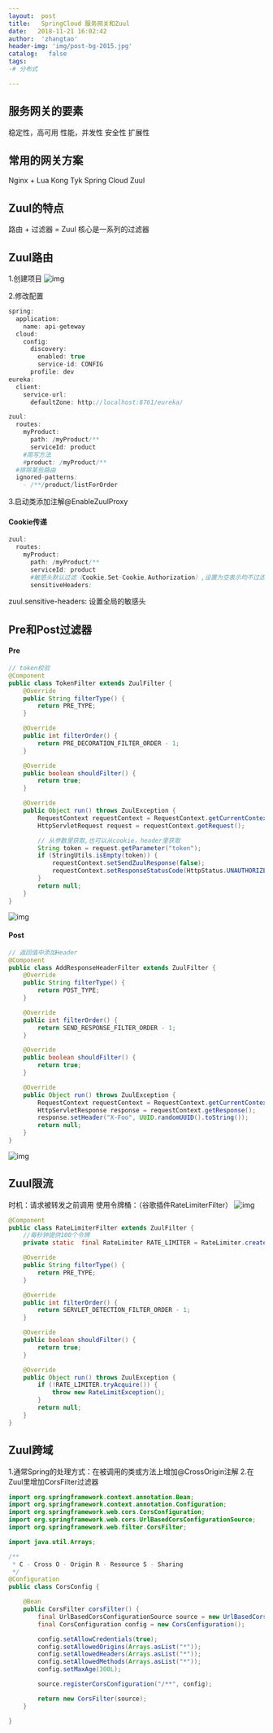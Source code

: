 ```yaml
---
layout:  post
title:   SpringCloud 服务网关和Zuul
date:   2018-11-21 16:02:42
author:  'zhangtao'
header-img: 'img/post-bg-2015.jpg'
catalog:   false
tags:
-# 分布式

---
```




## 服务网关的要素

稳定性，高可用 性能，并发性 安全性 扩展性

## 常用的网关方案

Nginx + Lua Kong Tyk Spring Cloud Zuul

## Zuul的特点

路由 + 过滤器 = Zuul 核心是一系列的过滤器

## Zuul路由


1.创建项目 ![img](https://img-blog.csdnimg.cn/20181119101516838.png?x-oss-process=image/watermark,type_ZmFuZ3poZW5naGVpdGk,shadow_10,text_aHR0cHM6Ly9ibG9nLmNzZG4ubmV0L3dzemN5MTk5NTAz,size_16,color_FFFFFF,t_70)

2.修改配置

```java
spring:
  application:
    name: api-geteway
  cloud:
    config:
      discovery:
        enabled: true
        service-id: CONFIG
      profile: dev
eureka:
  client:
    service-url:
      defaultZone: http://localhost:8761/eureka/

zuul:
  routes:
    myProduct:
      path: /myProduct/**
      serviceId: product
    #简写方法
    #product: /myProduct/**
  #排除某些路由
  ignored-patterns:
    - /**/product/listForOrder
```

3.启动类添加注解@EnableZuulProxy

#### Cookie传递

```java
zuul:
  routes:
    myProduct:
      path: /myProduct/**
      serviceId: product
      #敏感头默认过滤（Cookie,Set-Cookie,Authorization）,设置为空表示均不过滤
      sensitiveHeaders:
```

zuul.sensitive-headers: 设置全局的敏感头

## Pre和Post过滤器

#### Pre

```java
// token校验
@Component
public class TokenFilter extends ZuulFilter {
    @Override
    public String filterType() {
        return PRE_TYPE;
    }

    @Override
    public int filterOrder() {
        return PRE_DECORATION_FILTER_ORDER - 1;
    }

    @Override
    public boolean shouldFilter() {
        return true;
    }

    @Override
    public Object run() throws ZuulException {
        RequestContext requestContext = RequestContext.getCurrentContext();
        HttpServletRequest request = requestContext.getRequest();

        // 从参数里获取,也可以从cookie，header里获取
        String token = request.getParameter("token");
        if (StringUtils.isEmpty(token)) {
            requestContext.setSendZuulResponse(false);
            requestContext.setResponseStatusCode(HttpStatus.UNAUTHORIZED.value());
        }
        return null;
    }
}
```


![img](https://img-blog.csdnimg.cn/20181119110318715.png?x-oss-process=image/watermark,type_ZmFuZ3poZW5naGVpdGk,shadow_10,text_aHR0cHM6Ly9ibG9nLmNzZG4ubmV0L3dzemN5MTk5NTAz,size_16,color_FFFFFF,t_70)

#### Post

```java
// 返回值中添加Header
@Component
public class AddResponseHeaderFilter extends ZuulFilter {
    @Override
    public String filterType() {
        return POST_TYPE;
    }

    @Override
    public int filterOrder() {
        return SEND_RESPONSE_FILTER_ORDER - 1;
    }

    @Override
    public boolean shouldFilter() {
        return true;
    }

    @Override
    public Object run() throws ZuulException {
        RequestContext requestContext = RequestContext.getCurrentContext();
        HttpServletResponse response = requestContext.getResponse();
        response.setHeader("X-Foo", UUID.randomUUID().toString());
        return null;
    }
}
```


![img](https://img-blog.csdnimg.cn/2018111911021874.png?x-oss-process=image/watermark,type_ZmFuZ3poZW5naGVpdGk,shadow_10,text_aHR0cHM6Ly9ibG9nLmNzZG4ubmV0L3dzemN5MTk5NTAz,size_16,color_FFFFFF,t_70)

## Zuul限流


时机：请求被转发之前调用 使用令牌桶：（谷歌插件RateLimiterFilter） ![img](https://img-blog.csdnimg.cn/20181119132604419.png?x-oss-process=image/watermark,type_ZmFuZ3poZW5naGVpdGk,shadow_10,text_aHR0cHM6Ly9ibG9nLmNzZG4ubmV0L3dzemN5MTk5NTAz,size_16,color_FFFFFF,t_70)

```java
@Component
public class RateLimiterFilter extends ZuulFilter {
	//每秒钟提供100个令牌
    private static  final RateLimiter RATE_LIMITER = RateLimiter.create(100);

    @Override
    public String filterType() {
        return PRE_TYPE;
    }

    @Override
    public int filterOrder() {
        return SERVLET_DETECTION_FILTER_ORDER - 1;
    }

    @Override
    public boolean shouldFilter() {
        return true;
    }

    @Override
    public Object run() throws ZuulException {
        if (!RATE_LIMITER.tryAcquire()) {
            throw new RateLimitException();
        }
        return null;
    }
}
```

## Zuul跨域

1.通常Spring的处理方式：在被调用的类或方法上增加@CrossOrigin注解 2.在Zuul里增加CorsFilter过滤器

```java
import org.springframework.context.annotation.Bean;
import org.springframework.context.annotation.Configuration;
import org.springframework.web.cors.CorsConfiguration;
import org.springframework.web.cors.UrlBasedCorsConfigurationSource;
import org.springframework.web.filter.CorsFilter;

import java.util.Arrays;

/**
 * C - Cross O - Origin R - Resource S - Sharing
 */
@Configuration
public class CorsConfig {

    @Bean
    public CorsFilter corsFilter() {
        final UrlBasedCorsConfigurationSource source = new UrlBasedCorsConfigurationSource();
        final CorsConfiguration config = new CorsConfiguration();

        config.setAllowCredentials(true);
        config.setAllowedOrigins(Arrays.asList("*"));
        config.setAllowedHeaders(Arrays.asList("*"));
        config.setAllowedMethods(Arrays.asList("*"));
        config.setMaxAge(300L);

        source.registerCorsConfiguration("/**", config);

        return new CorsFilter(source);
    }

}
```

